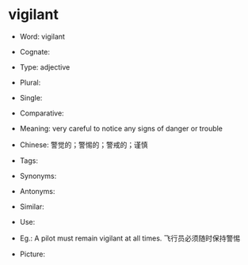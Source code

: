 # vigilant

- Word: vigilant
- Cognate: 

- Type: adjective
- Plural: 
- Single: 
- Comparative: 
- Meaning: very careful to notice any signs of danger or trouble
- Chinese: 警觉的；警惕的；警戒的；谨慎
- Tags: 
- Synonyms: 
- Antonyms: 
- Similar: 
- Use: 
- Eg.: A pilot must remain vigilant at all times. 飞行员必须随时保持警惕
- Picture: 

